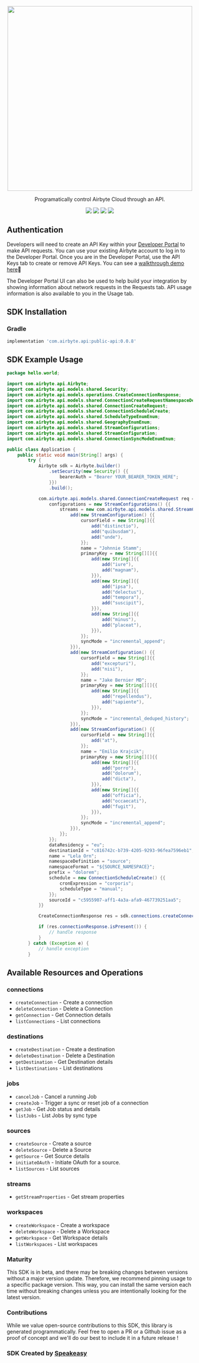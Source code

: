 <div align="center">
    <picture>
        <img src="https://user-images.githubusercontent.com/68016351/222853569-b35cc448-6481-4cf2-a237-bd5da47e94fd.png" width="500">
    </picture>
   <p>Programatically control Airbyte Cloud through an API.</p>
   <a href="https://reference.airbyte.com/reference/start"><img src="https://img.shields.io/static/v1?label=Docs&message=API Ref&color=000000&style=for-the-badge" /></a>
   <a href="https://github.com/airbytehq/airbyte-api-java-sdk/actions"><img src="https://img.shields.io/github/actions/workflow/status/airbytehq/airbyte-api-java-sdk/speakeasy_sdk_generation.yml?style=for-the-badge" /></a>
  <a href="https://opensource.org/licenses/MIT"><img src="https://img.shields.io/badge/License-MIT-blue.svg?style=for-the-badge" /></a>
  <a href="https://github.com/airbytehq/airbyte-api-java-sdk/releases"><img src="https://img.shields.io/github/v/release/airbytehq/airbyte-api-java-sdk?sort=semver&style=for-the-badge" /></a>
</div>

## Authentication

Developers will need to create an API Key within your [Developer Portal](https://portal.airbyte.com/) to make API requests. You can use your existing Airbyte account to log in to the Developer Portal. Once you are in the Developer Portal, use the API Keys tab to create or remove API Keys. You can see a [walkthrough demo here](https://www.loom.com/share/7997a7c67cd642cc8d1c72ef0dfcc4bc)🎦

The Developer Portal UI can also be used to help build your integration by showing information about network requests in the Requests tab. API usage information is also available to you in the Usage tab.

<!-- Start SDK Installation -->
## SDK Installation

### Gradle

```groovy
implementation 'com.airbyte.api:public-api:0.0.8'
```
<!-- End SDK Installation -->

## SDK Example Usage
<!-- Start SDK Example Usage -->
```java
package hello.world;

import com.airbyte.api.Airbyte;
import com.airbyte.api.models.shared.Security;
import com.airbyte.api.models.operations.CreateConnectionResponse;
import com.airbyte.api.models.shared.ConnectionCreateRequestNamespaceDefinitionEnum;
import com.airbyte.api.models.shared.ConnectionCreateRequest;
import com.airbyte.api.models.shared.ConnectionScheduleCreate;
import com.airbyte.api.models.shared.ScheduleTypeEnumEnum;
import com.airbyte.api.models.shared.GeographyEnumEnum;
import com.airbyte.api.models.shared.StreamConfigurations;
import com.airbyte.api.models.shared.StreamConfiguration;
import com.airbyte.api.models.shared.ConnectionSyncModeEnumEnum;

public class Application {
    public static void main(String[] args) {
        try {
            Airbyte sdk = Airbyte.builder()
                .setSecurity(new Security() {{
                    bearerAuth = "Bearer YOUR_BEARER_TOKEN_HERE";
                }})
                .build();

            com.airbyte.api.models.shared.ConnectionCreateRequest req = new ConnectionCreateRequest() {{
                configurations = new StreamConfigurations() {{
                    streams = new com.airbyte.api.models.shared.StreamConfiguration[]{{
                        add(new StreamConfiguration() {{
                            cursorField = new String[]{{
                                add("distinctio"),
                                add("quibusdam"),
                                add("unde"),
                            }};
                            name = "Johnnie Stamm";
                            primaryKey = new String[][]{{
                                add(new String[]{{
                                    add("iure"),
                                    add("magnam"),
                                }}),
                                add(new String[]{{
                                    add("ipsa"),
                                    add("delectus"),
                                    add("tempora"),
                                    add("suscipit"),
                                }}),
                                add(new String[]{{
                                    add("minus"),
                                    add("placeat"),
                                }}),
                            }};
                            syncMode = "incremental_append";
                        }}),
                        add(new StreamConfiguration() {{
                            cursorField = new String[]{{
                                add("excepturi"),
                                add("nisi"),
                            }};
                            name = "Jake Bernier MD";
                            primaryKey = new String[][]{{
                                add(new String[]{{
                                    add("repellendus"),
                                    add("sapiente"),
                                }}),
                            }};
                            syncMode = "incremental_deduped_history";
                        }}),
                        add(new StreamConfiguration() {{
                            cursorField = new String[]{{
                                add("at"),
                            }};
                            name = "Emilio Krajcik";
                            primaryKey = new String[][]{{
                                add(new String[]{{
                                    add("porro"),
                                    add("dolorum"),
                                    add("dicta"),
                                }}),
                                add(new String[]{{
                                    add("officia"),
                                    add("occaecati"),
                                    add("fugit"),
                                }}),
                            }};
                            syncMode = "incremental_append";
                        }}),
                    }};
                }};
                dataResidency = "eu";
                destinationId = "c816742c-b739-4205-9293-96fea7596eb1";
                name = "Lela Orn";
                namespaceDefinition = "source";
                namespaceFormat = "${SOURCE_NAMESPACE}";
                prefix = "dolorem";
                schedule = new ConnectionScheduleCreate() {{
                    cronExpression = "corporis";
                    scheduleType = "manual";
                }};
                sourceId = "c5955907-aff1-4a3a-afa9-467739251aa5";
            }}            

            CreateConnectionResponse res = sdk.connections.createConnection(req);

            if (res.connectionResponse.isPresent()) {
                // handle response
            }
        } catch (Exception e) {
            // handle exception
        }
```
<!-- End SDK Example Usage -->

<!-- Start SDK Available Operations -->
## Available Resources and Operations


### connections

* `createConnection` - Create a connection
* `deleteConnection` - Delete a Connection
* `getConnection` - Get Connection details
* `listConnections` - List connections

### destinations

* `createDestination` - Create a destination
* `deleteDestination` - Delete a Destination
* `getDestination` - Get Destination details
* `listDestinations` - List destinations

### jobs

* `cancelJob` - Cancel a running Job
* `createJob` - Trigger a sync or reset job of a connection
* `getJob` - Get Job status and details
* `listJobs` - List Jobs by sync type

### sources

* `createSource` - Create a source
* `deleteSource` - Delete a Source
* `getSource` - Get Source details
* `initiateOAuth` - Initiate OAuth for a source.
* `listSources` - List sources

### streams

* `getStreamProperties` - Get stream properties

### workspaces

* `createWorkspace` - Create a workspace
* `deleteWorkspace` - Delete a Workspace
* `getWorkspace` - Get Workspace details
* `listWorkspaces` - List workspaces
<!-- End SDK Available Operations -->

### Maturity

This SDK is in beta, and there may be breaking changes between versions without a major version update. Therefore, we recommend pinning usage 
to a specific package version. This way, you can install the same version each time without breaking changes unless you are intentionally 
looking for the latest version.

### Contributions

While we value open-source contributions to this SDK, this library is generated programmatically. 
Feel free to open a PR or a Github issue as a proof of concept and we'll do our best to include it in a future release !

### SDK Created by [Speakeasy](https://docs.speakeasyapi.dev/docs/using-speakeasy/client-sdks)
